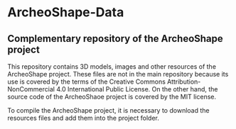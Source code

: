 # ArcheoShape-Data
## Complementary repository of the ArcheoShape project

This repository contains 3D models, images and other resources of the ArcheoShape project. These files are not in the main repository because its use is covered by the terms of the Creative Commons Attribution-NonCommercial 4.0 International Public License. On the other hand, the source code of the ArcheoShaoe project is covered by the MIT license.

To compile the ArcheoShape project, it is necessary to download the resources files and add them into the project folder.
